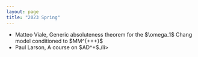 ```yaml
---
layout: page
title: "2023 Spring"
---
```

<p>
<ul>
  <li>Matteo Viale, Generic absoluteness theorem for the $\omega_1$ Chang model conditioned to $MM^{+++}$</li>
  <li>Paul Larson, A course on $AD^+$./li>
</ul>
</p>
